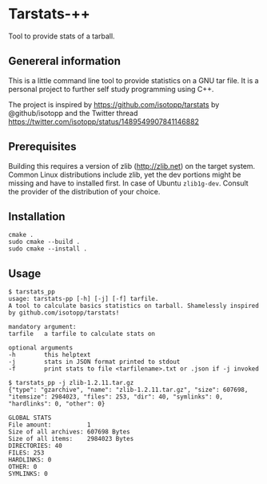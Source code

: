 # Tarstats-++
Tool to provide stats of a tarball.

## Genereral information
This is a little command line tool to provide statistics on a GNU tar file. It is a personal project to further self study programming using C++.

The project is inspired by https://github.com/isotopp/tarstats by @github/isotopp and the Twitter thread https://twitter.com/isotopp/status/1489549907841146882

## Prerequisites
Building this requires a version of zlib (http://zlib.net) on the target system. Common Linux distributions include zlib, yet the dev portions might be missing and have to installed first. In case of Ubuntu `zlib1g-dev`. Consult the provider of the distribution of your choice.

## Installation
```
cmake .
sudo cmake --build .
sudo cmake --install .
```

## Usage
```
$ tarstats_pp
usage: tarstats-pp [-h] [-j] [-f] tarfile.
A tool to calculate basics statistics on tarball. Shamelessly inspired by github.com/isotopp/tarstats!

mandatory argument:
tarfile   a tarfile to calculate stats on

optional arguments
-h        this helptext
-j        stats in JSON format printed to stdout
-f        print stats to file <tarfilename>.txt or .json if -j invoked
```
```
$ tarstats_pp -j zlib-1.2.11.tar.gz 
{"type": "gzarchive", "name": "zlib-1.2.11.tar.gz", "size": 607698, "itemsize": 2984023, "files": 253, "dir": 40, "symlinks": 0, "hardlinks": 0, "other": 0}

GLOBAL STATS
File amount:          1
Size of all archives: 607698 Bytes
Size of all items:    2984023 Bytes
DIRECTORIES: 40
FILES: 253
HARDLINKS: 0
OTHER: 0
SYMLINKS: 0
```
